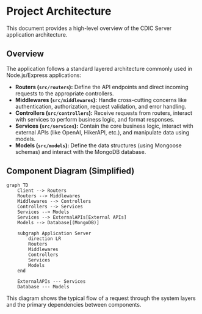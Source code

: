 # Project Architecture

This document provides a high-level overview of the CDIC Server application architecture.

## Overview

The application follows a standard layered architecture commonly used in Node.js/Express applications:

-   **Routers (`src/routers`):** Define the API endpoints and direct incoming requests to the appropriate controllers.
-   **Middlewares (`src/middlewares`):** Handle cross-cutting concerns like authentication, authorization, request validation, and error handling.
-   **Controllers (`src/controllers`):** Receive requests from routers, interact with services to perform business logic, and format responses.
-   **Services (`src/services`):** Contain the core business logic, interact with external APIs (like OpenAI, HikerAPI, etc.), and manipulate data using models.
-   **Models (`src/models`):** Define the data structures (using Mongoose schemas) and interact with the MongoDB database.

## Component Diagram (Simplified)

```mermaid
graph TD
    Client --> Routers
    Routers --> Middlewares
    Middlewares --> Controllers
    Controllers --> Services
    Services --> Models
    Services --> ExternalAPIs[External APIs]
    Models --> Database[(MongoDB)]

    subgraph Application Server
        direction LR
        Routers
        Middlewares
        Controllers
        Services
        Models
    end

    ExternalAPIs --- Services
    Database --- Models
```

This diagram shows the typical flow of a request through the system layers and the primary dependencies between components. 